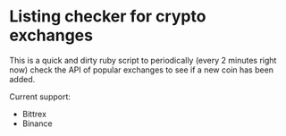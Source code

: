 # Listing checker for crypto exchanges

This is a quick and dirty ruby script to periodically (every 2 minutes right
now) check the API of popular exchanges to see if a new coin has been added.

Current support:
- Bittrex
- Binance
